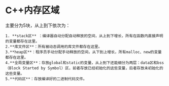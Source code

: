 # C++内存区域 #
主要分为5块，从上到下依次为：

    1. **stack区** ：编译器自动分配自动释放的空间，从上到下增长，所有在函数内直接声明的变量都存在这里。
    2.**库文件区**：所有被动态调用的库文件都存在这里。
    3.**heap区**：程序员手动分配手动释放的空间，从下到上增长，所有malloc、new的变量都存在这里。
    4.**全局变量区**：存放global和static的变量，从上到下还能细分为两层：data区和bss（Block Started by Symbol）区，前者存放已经初始化的这些变量，后者存放未初始化的这些变量。
    5.**代码区**：存放编译好的二进制代码文件。
